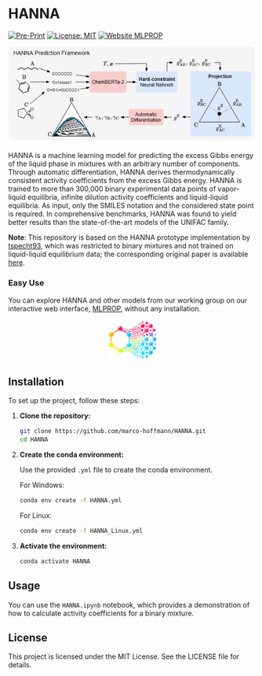 
# HANNA
[![Pre-Print](https://img.shields.io/badge/Paper-Available-brightgreen)](https://pubs.rsc.org/en/Content/ArticleLanding/2024/SC/D4SC05115G)
[![License: MIT](https://img.shields.io/badge/License-MIT-yellow.svg)](./LICENSE)
[![Website MLPROP](https://img.shields.io/badge/Website-MLPROP-darkred?logo=https://ml-prop.mv.rptu.de/img/Logo.png&labelColor=4f4f4f)](https://ml-prop.mv.rptu.de/)



<p align="center">
  <img src="img/github_HANNA.png" alt="HANNA Overview" width="800"/>
</p>

HANNA is a machine learning model for predicting the excess Gibbs energy of the liquid phase in mixtures with an arbitrary number of components. Through automatic differentiation, HANNA derives thermodynamically consistent activity coefficients from the excess Gibbs energy. HANNA is trained to more than 300,000 binary experimental data points of vapor-liquid equilibria, infinite dilution activity coefficients and liquid-liquid equilibria. As input, only the SMILES notation and the considered state point is required. In comprehensive benchmarks, HANNA was found to yield better results than the state-of-the-art models of the UNIFAC family.

**Note**: This repository is based on the HANNA prototype implementation by [tspecht93](https://github.com/tspecht93/HANNA), which was restricted to binary mixtures and not trained on liquid-liquid equilibrium data; the corresponding original paper is available [here](https://pubs.rsc.org/en/Content/ArticleLanding/2024/SC/D4SC05115G).


### Easy Use
You can explore HANNA and other models from our working group on our interactive web interface, [MLPROP](https://ml-prop.mv.rptu.de/), without any installation.
<p align="center">
  <a href="https://ml-prop.mv.rptu.de/">
    <img src="img/MLPROP_logo.png" alt="TOC Figure"/>
  </a>
</p>

## Installation

To set up the project, follow these steps:

1. **Clone the repository:**

   ```bash
   git clone https://github.com/marco-hoffmann/HANNA.git
   cd HANNA
   ```

2. **Create the conda environment:**

   Use the provided `.yml` file to create the conda environment.

   For Windows:

   ```bash
   conda env create -f HANNA.yml
   ```

   For Linux:

      ```bash
   conda env create -f HANNA_Linux.yml
   ```

4. **Activate the environment:**

   ```bash
   conda activate HANNA
   ```

## Usage

You can use the `HANNA.ipynb` notebook, which provides a demonstration of how to calculate activity coefficients for a binary mixture.

## License

This project is licensed under the MIT License. See the LICENSE file for details.
